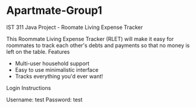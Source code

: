 # Apartmate-Group1
IST 311 Java Project - Roomate Living Expense Tracker

This Roommate Living Expense Tracker (RLET) will make it easy for roommates to track each other's debts and payments so that no money is left on the table.
Features

   - Multi-user household support
   - Easy to use minimalistic interface
   - Tracks everything you'd ever want!

Login Instructions

   Username: test
   Password: test
